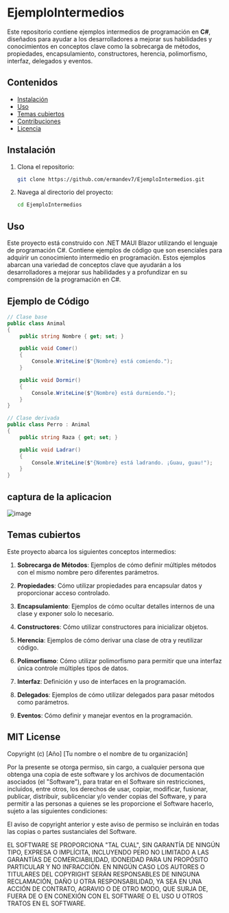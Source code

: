 # EjemploIntermedios

Este repositorio contiene ejemplos intermedios de programación en **C#**, diseñados para ayudar a los desarrolladores a mejorar sus habilidades y conocimientos en conceptos clave como la sobrecarga de métodos, propiedades, encapsulamiento, constructores, herencia, polimorfismo, interfaz, delegados y eventos.

## Contenidos

- [Instalación](#instalación)
- [Uso](#uso)
- [Temas cubiertos](#temas-cubiertos)
- [Contribuciones](#contribuciones)
- [Licencia](#licencia)

## Instalación

1. Clona el repositorio:

    ```bash
    git clone https://github.com/ermandev7/EjemploIntermedios.git
    ```

2. Navega al directorio del proyecto:

    ```bash
    cd EjemploIntermedios
    ```

## Uso

Este proyecto está construido con .NET MAUI Blazor utilizando el lenguaje de programación C#. Contiene ejemplos de código que son esenciales para adquirir un conocimiento intermedio en programación. Estos ejemplos abarcan una variedad de conceptos clave que ayudarán a los desarrolladores a mejorar sus habilidades y a profundizar en su comprensión de la programación en C#.

## Ejemplo de Código

```csharp
// Clase base
public class Animal
{
    public string Nombre { get; set; }

    public void Comer()
    {
        Console.WriteLine($"{Nombre} está comiendo.");
    }

    public void Dormir()
    {
        Console.WriteLine($"{Nombre} está durmiendo.");
    }
}

// Clase derivada
public class Perro : Animal
{
    public string Raza { get; set; }

    public void Ladrar()
    {
        Console.WriteLine($"{Nombre} está ladrando. ¡Guau, guau!");
    }
}
```
## captura de la aplicacion 
![image](https://github.com/user-attachments/assets/354e7e80-d7fb-478d-9093-504cdc68a07e)

## Temas cubiertos

Este proyecto abarca los siguientes conceptos intermedios:

1. **Sobrecarga de Métodos**: Ejemplos de cómo definir múltiples métodos con el mismo nombre pero diferentes parámetros.

2. **Propiedades**: Cómo utilizar propiedades para encapsular datos y proporcionar acceso controlado.

3. **Encapsulamiento**: Ejemplos de cómo ocultar detalles internos de una clase y exponer solo lo necesario.

4. **Constructores**: Cómo utilizar constructores para inicializar objetos.

5. **Herencia**: Ejemplos de cómo derivar una clase de otra y reutilizar código.

6. **Polimorfismo**: Cómo utilizar polimorfismo para permitir que una interfaz única controle múltiples tipos de datos.

7. **Interfaz**: Definición y uso de interfaces en la programación.

8. **Delegados**: Ejemplos de cómo utilizar delegados para pasar métodos como parámetros.

9. **Eventos**: Cómo definir y manejar eventos en la programación.

## MIT License

Copyright (c) [Año] [Tu nombre o el nombre de tu organización]

Por la presente se otorga permiso, sin cargo, a cualquier persona que obtenga una copia de este software y los archivos de documentación asociados (el "Software"), para tratar en el Software sin restricciones, incluidos, entre otros, los derechos de usar, copiar, modificar, fusionar, publicar, distribuir, sublicenciar y/o vender copias del Software, y para permitir a las personas a quienes se les proporcione el Software hacerlo, sujeto a las siguientes condiciones:

El aviso de copyright anterior y este aviso de permiso se incluirán en todas las copias o partes sustanciales del Software.

EL SOFTWARE SE PROPORCIONA "TAL CUAL", SIN GARANTÍA DE NINGÚN TIPO, EXPRESA O IMPLÍCITA, INCLUYENDO PERO NO LIMITADO A LAS GARANTÍAS DE COMERCIABILIDAD, IDONEIDAD PARA UN PROPÓSITO PARTICULAR Y NO INFRACCIÓN. EN NINGÚN CASO LOS AUTORES O TITULARES DEL COPYRIGHT SERÁN RESPONSABLES DE NINGUNA RECLAMACIÓN, DAÑO U OTRA RESPONSABILIDAD, YA SEA EN UNA ACCIÓN DE CONTRATO, AGRAVIO O DE OTRO MODO, QUE SURJA DE, FUERA DE O EN CONEXIÓN CON EL SOFTWARE O EL USO U OTROS TRATOS EN EL SOFTWARE.

